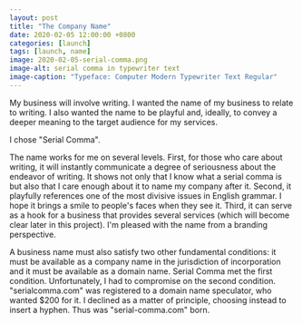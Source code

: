 ```yaml
---
layout: post
title: "The Company Name"
date: 2020-02-05 12:00:00 +0800
categories: [launch]
tags: [launch, name]
image: 2020-02-05-serial-comma.png
image-alt: serial comma in typewriter text
image-caption: "Typeface: Computer Modern Typewriter Text Regular"
---
```


My business will involve writing. I wanted the name of my business to relate to writing. I also wanted the name to be playful and, ideally, to convey a deeper meaning to the target audience for my services.

I chose "Serial Comma".

The name works for me on several levels. First, for those who care about writing, it will instantly communicate a degree of seriousness about the endeavor of writing. It shows not only that I know what a serial comma is but also that I care enough about it to name my company after it. Second, it playfully references one of the most divisive issues in English grammar. I hope it brings a smile to people's faces when they see it. Third, it can serve as a hook for a business that provides several services (which will become clear later in this project). I'm pleased with the name from a branding perspective.

A business name must also satisfy two other fundamental conditions: it must be available as a company name in the jurisdiction of incorporation and it must be available as a domain name. Serial Comma met the first condition. Unfortunately, I had to compromise on the second condition. "serialcomma.com" was registered to a domain name speculator, who wanted $200 for it. I declined as a matter of principle, choosing instead to insert a hyphen. Thus was "serial-comma.com" born.